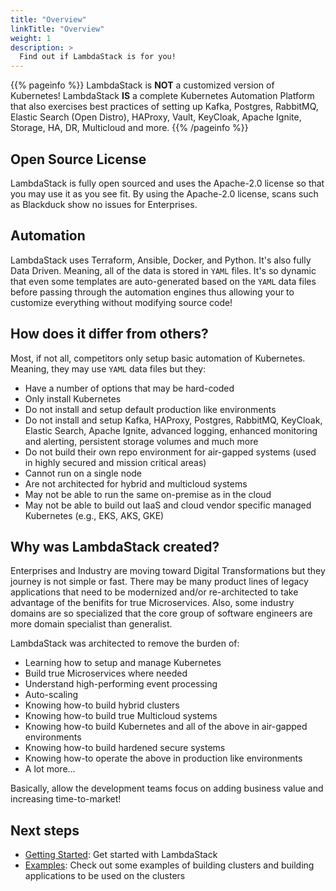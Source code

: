 ```yaml
---
title: "Overview"
linkTitle: "Overview"
weight: 1
description: >
  Find out if LambdaStack is for you!
---
```


{{% pageinfo %}}
LambdaStack is **NOT** a customized version of Kubernetes! LambdaStack **IS** a complete Kubernetes Automation Platform that also exercises best practices of setting up Kafka, Postgres, RabbitMQ, Elastic Search (Open Distro), HAProxy, Vault, KeyCloak, Apache Ignite, Storage, HA, DR, Multicloud and more.
{{% /pageinfo %}}

## Open Source License

LambdaStack is fully open sourced and uses the Apache-2.0 license so that you may use it as you see fit. By using the Apache-2.0 license, scans such as Blackduck show no issues for Enterprises.

## Automation

LambdaStack uses Terraform, Ansible, Docker, and Python. It's also fully Data Driven. Meaning, all of the data is stored in `YAML` files. It's so dynamic that even some templates are auto-generated based on the `YAML` data files before passing through the automation engines thus allowing your to customize everything without modifying source code!

## How does it differ from others?

Most, if not all, competitors only setup basic automation of Kubernetes. Meaning, they may use `YAML` data files but they:
* Have a number of options that may be hard-coded
* Only install Kubernetes
* Do not install and setup default production like environments
* Do not install and setup Kafka, HAProxy, Postgres, RabbitMQ, KeyCloak, Elastic Search, Apache Ignite, advanced logging, enhanced monitoring and alerting, persistent storage volumes and much more
* Do not build their own repo environment for air-gapped systems (used in highly secured and mission critical areas)
* Cannot run on a single node
* Are not architected for hybrid and multicloud systems
* May not be able to run the same on-premise as in the cloud
* May not be able to build out IaaS and cloud vendor specific managed Kubernetes (e.g., EKS, AKS, GKE)

## Why was LambdaStack created?

Enterprises and Industry are moving toward Digital Transformations but they journey is not simple or fast. There may be many product lines of legacy applications that need to be modernized and/or re-architected to take advantage of the benifits for true Microservices. Also, some industry domains are so specialized that the core group of software engineers are more domain specialist than generalist.

LambdaStack was architected to remove the burden of:
* Learning how to setup and manage Kubernetes
* Build true Microservices where needed
* Understand high-performing event processing
* Auto-scaling
* Knowing how-to build hybrid clusters
* Knowing how-to build true Multicloud systems
* Knowing how-to build Kubernetes and all of the above in air-gapped environments
* Knowing how-to build hardened secure systems
* Knowing how-to operate the above in production like environments
* A lot more...

Basically, allow the development teams focus on adding business value and increasing time-to-market!

## Next steps

* [Getting Started](/docs/getting-started/): Get started with LambdaStack
* [Examples](/docs/tutorials/examples/): Check out some examples of building clusters and building applications to be used on the clusters
